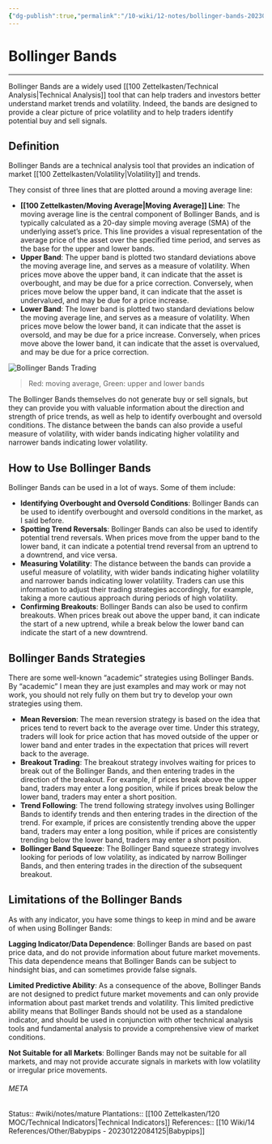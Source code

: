 ```yaml
---
{"dg-publish":true,"permalink":"/10-wiki/12-notes/bollinger-bands-20230216070820/"}
---
```


# Bollinger Bands
---
Bollinger Bands are a widely used [[100 Zettelkasten/Technical Analysis\|Technical Analysis]] tool that can help traders and investors better understand market trends and volatility. Indeed, the bands are designed to provide a clear picture of price volatility and to help traders identify potential buy and sell signals.

## Definition

Bollinger Bands are a technical analysis tool that provides an indication of market [[100 Zettelkasten/Volatility\|Volatility]] and trends.

They consist of three lines that are plotted around a moving average line:
- **[[100 Zettelkasten/Moving Average\|Moving Average]] Line**: The moving average line is the central component of Bollinger Bands, and is typically calculated as a 20-day simple moving average (SMA) of the underlying asset’s price. This line provides a visual representation of the average price of the asset over the specified time period, and serves as the base for the upper and lower bands.
- **Upper Band**: The upper band is plotted two standard deviations above the moving average line, and serves as a measure of volatility. When prices move above the upper band, it can indicate that the asset is overbought, and may be due for a price correction. Conversely, when prices move below the upper band, it can indicate that the asset is undervalued, and may be due for a price increase.
- **Lower Band**: The lower band is plotted two standard deviations below the moving average line, and serves as a measure of volatility. When prices move below the lower band, it can indicate that the asset is oversold, and may be due for a price increase. Conversely, when prices move above the lower band, it can indicate that the asset is overvalued, and may be due for a price correction.

![Bollinger Bands Trading](https://cdn-images-1.medium.com/max/1200/1*qey365M79oBEx3uINZ-VMg.png)
> Red: moving average, Green: upper and lower bands

The Bollinger Bands themselves do not generate buy or sell signals, but they can provide you with valuable information about the direction and strength of price trends, as well as help to identify overbought and oversold conditions. The distance between the bands can also provide a useful measure of volatility, with wider bands indicating higher volatility and narrower bands indicating lower volatility.

## How to Use Bollinger Bands

Bollinger Bands can be used in a lot of ways. Some of them include:

- **Identifying Overbought and Oversold Conditions**: Bollinger Bands can be used to identify overbought and oversold conditions in the market, as I said before.
- **Spotting Trend Reversals**: Bollinger Bands can also be used to identify potential trend reversals. When prices move from the upper band to the lower band, it can indicate a potential trend reversal from an uptrend to a downtrend, and vice versa.
- **Measuring Volatility**: The distance between the bands can provide a useful measure of volatility, with wider bands indicating higher volatility and narrower bands indicating lower volatility. Traders can use this information to adjust their trading strategies accordingly, for example, taking a more cautious approach during periods of high volatility.
- **Confirming Breakouts**: Bollinger Bands can also be used to confirm breakouts. When prices break out above the upper band, it can indicate the start of a new uptrend, while a break below the lower band can indicate the start of a new downtrend.

## Bollinger Bands Strategies

There are some well-known “academic” strategies using Bollinger Bands. By “academic” I mean they are just examples and may work or may not work, you should not rely fully on them but try to develop your own strategies using them.

- **Mean Reversion**: The mean reversion strategy is based on the idea that prices tend to revert back to the average over time. Under this strategy, traders will look for price action that has moved outside of the upper or lower band and enter trades in the expectation that prices will revert back to the average.
- **Breakout Trading**: The breakout strategy involves waiting for prices to break out of the Bollinger Bands, and then entering trades in the direction of the breakout. For example, if prices break above the upper band, traders may enter a long position, while if prices break below the lower band, traders may enter a short position.
- **Trend Following**: The trend following strategy involves using Bollinger Bands to identify trends and then entering trades in the direction of the trend. For example, if prices are consistently trending above the upper band, traders may enter a long position, while if prices are consistently trending below the lower band, traders may enter a short position.
- **Bollinger Band Squeeze**: The Bollinger Band squeeze strategy involves looking for periods of low volatility, as indicated by narrow Bollinger Bands, and then entering trades in the direction of the subsequent breakout.

## Limitations of the Bollinger Bands

As with any indicator, you have some things to keep in mind and be aware of when using Bollinger Bands:

**Lagging Indicator/Data Dependence**: Bollinger Bands are based on past price data, and do not provide information about future market movements. This data dependence means that Bollinger Bands can be subject to hindsight bias, and can sometimes provide false signals.

**Limited Predictive Ability**: As a consequence of the above, Bollinger Bands are not designed to predict future market movements and can only provide information about past market trends and volatility. This limited predictive ability means that Bollinger Bands should not be used as a standalone indicator, and should be used in conjunction with other technical analysis tools and fundamental analysis to provide a comprehensive view of market conditions.

**Not Suitable for all Markets**: Bollinger Bands may not be suitable for all markets, and may not provide accurate signals in markets with low volatility or irregular price movements.



###### META
Status:: #wiki/notes/mature 
Plantations:: [[100 Zettelkasten/120 MOC/Technical Indicators\|Technical Indicators]]
References:: [[10 Wiki/14 References/Other/Babypips - 20230122084125\|Babypips]]
